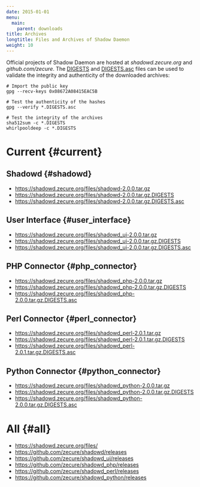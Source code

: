 ```yaml
---
date: 2015-01-01
menu:
  main:
    parent: downloads
title: Archives
longtitle: Files and Archives of Shadow Daemon
weight: 10
---
```


Official projects of Shadow Daemon are hosted at *shadowd.zecure.org* and *github.com/zecure*.
The [DIGESTS](http://en.wikipedia.org/wiki/Cryptographic_hash_function) and [DIGESTS.asc](https://en.wikipedia.org/wiki/Digital_signature) files can be used to validate the integrity and authenticity of the downloaded archives:

    # Import the public key
    gpg --recv-keys 0x08672A08415EAC5B
    
    # Test the authenticity of the hashes
    gpg --verify *.DIGESTS.asc
    
    # Test the integrity of the archives
    sha512sum -c *.DIGESTS
    whirlpooldeep -c *.DIGESTS

# Current {#current}

## Shadowd {#shadowd}

 * https://shadowd.zecure.org/files/shadowd-2.0.0.tar.gz
 * https://shadowd.zecure.org/files/shadowd-2.0.0.tar.gz.DIGESTS
 * https://shadowd.zecure.org/files/shadowd-2.0.0.tar.gz.DIGESTS.asc

## User Interface {#user_interface}

 * https://shadowd.zecure.org/files/shadowd_ui-2.0.0.tar.gz
 * https://shadowd.zecure.org/files/shadowd_ui-2.0.0.tar.gz.DIGESTS
 * https://shadowd.zecure.org/files/shadowd_ui-2.0.0.tar.gz.DIGESTS.asc

## PHP Connector {#php_connector}

 * https://shadowd.zecure.org/files/shadowd_php-2.0.0.tar.gz
 * https://shadowd.zecure.org/files/shadowd_php-2.0.0.tar.gz.DIGESTS
 * https://shadowd.zecure.org/files/shadowd_php-2.0.0.tar.gz.DIGESTS.asc

## Perl Connector {#perl_connector}

 * https://shadowd.zecure.org/files/shadowd_perl-2.0.1.tar.gz
 * https://shadowd.zecure.org/files/shadowd_perl-2.0.1.tar.gz.DIGESTS
 * https://shadowd.zecure.org/files/shadowd_perl-2.0.1.tar.gz.DIGESTS.asc

## Python Connector {#python_connector}

 * https://shadowd.zecure.org/files/shadowd_python-2.0.0.tar.gz
 * https://shadowd.zecure.org/files/shadowd_python-2.0.0.tar.gz.DIGESTS
 * https://shadowd.zecure.org/files/shadowd_python-2.0.0.tar.gz.DIGESTS.asc

# All {#all}

 * https://shadowd.zecure.org/files/
 * https://github.com/zecure/shadowd/releases
 * https://github.com/zecure/shadowd_ui/releases
 * https://github.com/zecure/shadowd_php/releases
 * https://github.com/zecure/shadowd_perl/releases
 * https://github.com/zecure/shadowd_python/releases

